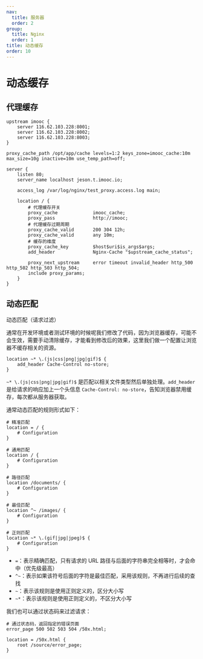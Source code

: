 ```yaml
---
nav:
  title: 服务器
  order: 2
group:
  title: Nginx
  order: 1
title: 动态缓存
order: 10
---
```


# 动态缓存

## 代理缓存

```nginx
upstream imooc {
    server 116.62.103.228:8001;
    server 116.62.103.228:8002;
    server 116.62.103.228:8003;
}

proxy_cache_path /opt/app/cache levels=1:2 keys_zone=imooc_cache:10m max_size=10g inactive=10m use_temp_path=off;

server {
    listen 80;
    server_name localhost jeson.t.imooc.io;

    access_log /var/log/nginx/test_proxy.access.log main;

    location / {
        # 代理缓存开关
        proxy_cache             imooc_cache;
        proxy_pass              http://imooc;
        # 代理缓存过期周期
        proxy_cache_valid       200 304 12h;
        proxy_cache_valid       any 10m;
        # 缓存的维度
        proxy_cache_key         $host$uri$is_args$args;
        add_header              Nginx-Cache "$upstream_cache_status";

        proxy_next_upstream     error timeout invalid_header http_500 http_502 http_503 http_504;
        include proxy_params;
    }
}
```

## 动态匹配

动态匹配（请求过滤）

通常在开发环境或者测试环境的时候呢我们修改了代码，因为浏览器缓存，可能不会生效，需要手动清除缓存，才能看到修改后的效果，这里我们做一个配置让浏览器不缓存相关的资源。

```nginx
location ~* \.(js|css|png|jpg|gif)$ {
    add_header Cache-Control no-store;
}
```

`~* \.(js|css|png|jpg|gif)$` 是匹配以相关文件类型然后单独处理。`add_header` 是给请求的响应加上一个头信息 `Cache-Control: no-store`，告知浏览器禁用缓存，每次都从服务器获取。

通常动态匹配的规则形式如下：

```nginx
# 精准匹配
location = / {
    # Configuration
}

# 通用匹配
location / {
    # Configuration
}

# 路径匹配
location /documents/ {
    # Configuration
}

# 最佳匹配
location ^~ /images/ {
    # Configuration
}

# 正则匹配
location ~* \.(gif|jpg|jpeg)$ {
    # Configuration
}
```

- `=`：表示精确匹配，只有请求的 URL 路径与后面的字符串完全相等时，才会命中（优先级最高）
- `^~`：表示如果该符号后面的字符是最佳匹配，采用该规则，不再进行后续的查找
- `~`：表示该规则是使用正则定义的，区分大小写
- `~*`：表示该规则是使用正则定义的，不区分大小写

我们也可以通过状态码来过滤请求：

```nginx
# 通过状态码，返回指定的错误页面
error_page 500 502 503 504 /50x.html;

location = /50x.html {
    root /source/error_page;
}
```

